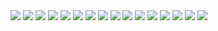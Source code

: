 
<img src="screens/2.png">
<img src="screens/4.png">
<img src="screens/5.png">
<img src="screens/6.png">
<img src="screens/7.png">
<img src="screens/8.png">
<img src="screens/9.png">
<img src="screens/10.png">
<img src="screens/11.png">
<img src="screens/12.png">
<img src="screens/13.png">
<img src="screens/14.png">
<img src="screens/15.png">
<img src="screens/16.png">
<img src="screens/17.png">
<img src="screens/18.png">
